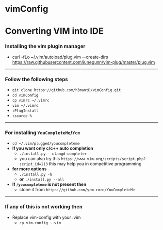 # vimConfig

# Converting VIM into IDE
	
### Installing the vim plugin manager

- curl -fLo ~/.vim/autoload/plug.vim --create-dirs https://raw.githubusercontent.com/junegunn/vim-plug/master/plug.vim
* * *
### Follow the following steps
- `git clone https://github.com/h3mantD/vimConfig.git`
- `cd vimConfig`
- `cp vimrc ~/.vimrc`
- `vim ~/.vimrc`
- `:PlugInstall`
- `:source %`
* * *

### For installing `YouCompleteMe`/`Ycm` 

- `cd ~/.vim/plugged/youcompleteme`
- **If you want only c/c++ auto completion** 
	- `./install.py --clangd-completer`
	- you can also try this `https://www.vim.org/scripts/script.php?script_id=213` this may help you in competitive programming
- **for more options** 
	- `./install.py -h`
	- **or** `./install.py --all`
- **If `/youcompleteme` is not present then**
	- clone it from `https://github.com/ycm-core/YouCompleteMe`
	
	
* * *
### If any of this is not working then 
- Replace vim-config with your .vim
	- `cp vim-config ~.vim`

